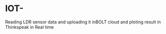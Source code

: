 # IOT-
Reading LDR sensor data and uploading it inBOLT cloud and ploting result in Thinkspeak in Real time  
